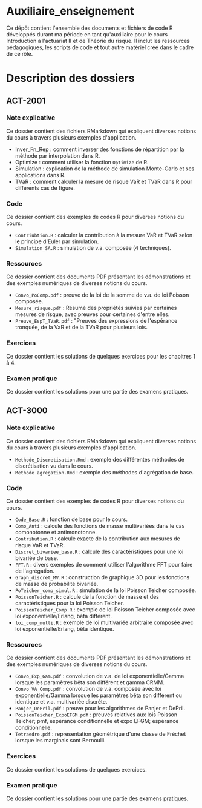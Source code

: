 # Auxiliaire_enseignement
Ce dépôt contient l'ensemble des documents et fichiers de code R développés durant ma période en tant qu'auxiliaire pour le cours Introduction à l'actuariat II et de Théorie du risque. Il inclut les ressources pédagogiques, les scripts de code et tout autre matériel créé dans le cadre de ce rôle.

# Description des dossiers

## ACT-2001

### Note explicative
Ce dossier contient des fichiers RMarkdown qui expliquent diverses notions du cours à travers plusieurs exemples d'application.
- Inver_Fn_Rep : comment inverser des fonctions de répartition par la méthode par interpolation dans R.
- Optimize : comment utiliser la fonction `Optimize` de R.
- Simulation : explication de la méthode de simulation Monte-Carlo et ses applications dans R.
- TVaR : comment calculer la mesure de risque VaR et TVaR dans R pour différents cas de figure.

### Code
Ce dossier contient des exemples de codes R pour diverses notions du cours.
- `Contriubtion.R` : calculer la contribution à la mesure VaR et TVaR selon le principe d'Euler par simulation.
- `Simulation_SA.R` : simulation de v.a. composée (4 techniques).

### Ressources
Ce dossier contient des documents PDF présentant les démonstrations et des exemples numériques de diverses notions du cours.
- `Convo_PoComp.pdf` : preuve de la loi de la somme de v.a. de loi Poisson composée.
- `Mesure_risque.pdf` : Résumé des propriétés suivies par certaines mesures de risque, avec preuves pour certaines d'entre elles.
- `Preuve_EspT_TVaR.pdf` : "Preuves des expressions de l'espérance tronquée, de la VaR et de la TVaR pour plusieurs lois.

### Exercices 
Ce dossier contient les solutions de quelques exercices pour les chapitres 1 à 4.

### Examen pratique
Ce dossier contient les solutions pour une partie des examens pratiques.

## ACT-3000

### Note explicative
Ce dossier contient des fichiers RMarkdown qui expliquent diverses notions du cours à travers plusieurs exemples d'application.
- `Methode_Discretisation.Rmd` : exemple des différentes méthodes de discrétisation vu dans le cours.
- `Methode agrégation.Rmd` : exemple des méthodes d'agrégation de base.

### Code
Ce dossier contient des exemples de codes R pour diverses notions du cours.
- `Code_Base.R` : fonction de base pour le cours.
- `Como_Anti` : calcule des fonctions de masse multivariées dans le cas comonotonne et antimonotonne.
- `Contribution.R` : calcule exacte de la contribution aux mesures de risque VaR et TVaR.
- `Discret_bivariee_base.R` : calcule des caractéristiques pour une loi bivariée de base.
- `FFT.R` : divers exemples de comment utiliser l'algorithme FFT pour faire de l'agrégation.
- `Graph_discret_MV.R` : construction de graphique 3D pour les fonctions de masse de probabilité bivariée.
- `PoTeicher_comp_simul.R` : simulation de la loi Poisson Teicher composée.
- `PoissonTeicher.R` : calcule de la fonction de masse et des caractéristiques pour la loi Poisson Teicher.
- `PoissonTeicher_Comp.R` : exemple de loi Poisson Teicher composée avec loi exponentielle/Erlang, bêta différent.
- `loi_comp_multi.R` : exemple de loi multivariée arbitraire composée avec loi exponentielle/Erlang, bêta identique.

### Ressources
Ce dossier contient des documents PDF présentant les démonstrations et des exemples numériques de diverses notions du cours.

- `Convo_Exp_Gam.pdf` : convolution de v.a. de loi exponentielle/Gamma lorsque les paramètres bêta son différent et gamma CRMM.
- `Convo_VA_Comp.pdf` : convolution de v.a. composée avec loi exponentielle/Gamma lorsque les paramètres bêta son différent ou identique et v.a. multivariée discrète.
- `Panjer_DePril.pdf` : preuve pour les algorithmes de Panjer et DePril.
- `PoissonTeicher_ExpoEFGM.pdf` : preuves relatives aux lois Poisson Teicher; pmf, espérance conditionnelle et expo EFGM; espérance conditionnelle.
- `Tetraedre.pdf` : représentation géométrique d'une classe de Fréchet lorsque les marginals sont Bernoulli.


### Exercices 
Ce dossier contient les solutions de quelques exercices.

### Examen pratique
Ce dossier contient les solutions pour une partie des examens pratiques.
